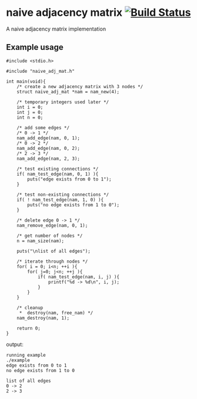 # naive adjacency matrix [![Build Status](https://travis-ci.org/mkfifo/naive_adjacency_matrix.svg)](https://travis-ci.org/mkfifo/naive_adjacency_matrix)

A naive adjacency matrix implementation

Example usage
--------------

    #include <stdio.h>

    #include "naive_adj_mat.h"

    int main(void){
        /* create a new adjacency matrix with 3 nodes */
        struct naive_adj_mat *nam = nam_new(4);

        /* temporary integers used later */
        int i = 0;
        int j = 0;
        int n = 0;

        /* add some edges */
        /* 0 -> 1 */
        nam_add_edge(nam, 0, 1);
        /* 0 -> 2 */
        nam_add_edge(nam, 0, 2);
        /* 2 -> 3 */
        nam_add_edge(nam, 2, 3);

        /* test existing connections */
        if( nam_test_edge(nam, 0, 1) ){
            puts("edge exists from 0 to 1");
        }

        /* test non-existing connections */
        if( ! nam_test_edge(nam, 1, 0) ){
            puts("no edge exists from 1 to 0");
        }

        /* delete edge 0 -> 1 */
        nam_remove_edge(nam, 0, 1);

        /* get number of nodes */
        n = nam_size(nam);

        puts("\nlist of all edges");

        /* iterate through nodes */
        for( i = 0; i<n; ++i ){
            for( j=0; j<n; ++j ){
                if( nam_test_edge(nam, i, j) ){
                    printf("%d -> %d\n", i, j);
                }
            }
        }

        /* cleanup
         *  destroy(nam, free_nam) */
        nam_destroy(nam, 1);

        return 0;
    }

output:

    running example
    ./example
    edge exists from 0 to 1
    no edge exists from 1 to 0

    list of all edges
    0 -> 2
    2 -> 3

